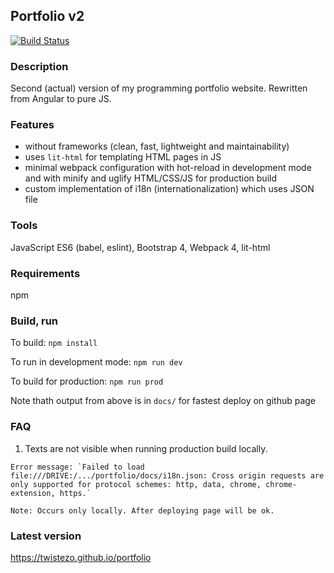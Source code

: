 ## Portfolio v2
[![Build Status](https://travis-ci.org/twistezo/portfolio.svg?branch=master)](https://travis-ci.org/twistezo/portfolio)

### Description
Second (actual) version of my programming portfolio website. Rewritten from Angular to pure JS.

### Features
- without frameworks (clean, fast, lightweight and maintainability)
- uses `lit-html` for templating HTML pages in JS
- minimal webpack configuration with hot-reload in development mode and with minify and uglify HTML/CSS/JS for production build
- custom implementation of i18n (internationalization) which uses JSON file

### Tools
JavaScript ES6 (babel, eslint), Bootstrap 4, Webpack 4, lit-html

### Requirements
npm

### Build, run
To build: `npm install`

To run in development mode: `npm run dev`

To build for production: `npm run prod`

Note thath output from above is in `docs/` for fastest deploy on github page

### FAQ
1. Texts are not visible when running production build locally.
```
Error message: `Failed to load file:///DRIVE:/.../portfolio/docs/i18n.json: Cross origin requests are only supported for protocol schemes: http, data, chrome, chrome-extension, https.`

Note: Occurs only locally. After deploying page will be ok.
```

### Latest version
https://twistezo.github.io/portfolio
